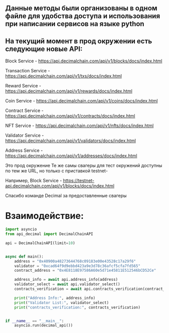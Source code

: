 ## Данные методы были организованы в одном файле для удобства доступа и использования при написании сервисов на языке python


## На текущий момент в прод окружении есть следующие новые API:

Block Service - 
https://api.decimalchain.com/api/v1/blocks/docs/index.html

Transaction Service - 
https://api.decimalchain.com/api/v1/txs/docs/index.html

Reward Service - 
https://api.decimalchain.com/api/v1/rewards/docs/index.html

Coin Service - 
https://api.decimalchain.com/api/v1/coins/docs/index.html

Contract Service - 
https://api.decimalchain.com/api/v1/contracts/docs/index.html

NFT Service - 
https://api.decimalchain.com/api/v1/nfts/docs/index.html

Validator Service - 
https://api.decimalchain.com/api/v1/validators/docs/index.html

Address Service - 
https://api.decimalchain.com/api/v1/addresses/docs/index.html

Это прод окружение
Те же самы свагеры для тест окружений доступны по тем же URL, но только с приставкой testnet-

Например, Block Service - https://testnet-api.decimalchain.com/api/v1/blocks/docs/index.html

Спасибо команде Decimal за предоставленные свагеры

# Взаимодействие:

```python
import asyncio
from api_decimal import DecimalChainAPI

api = DecimalChainAPI(limit=10)


async def main():
    address = "0x40900a48273644768c09183e00e43528c17a29f6"
    validator = "0xcad64f9d9ebbd423a9e3d78c36afcf5cfa7fd565"
    contract_address = "0x4E8118E97586A60e5d71e45811E512546bCD52Ce"

    address_info = await api.address_info(address)
    validator_select = await api.validator_select()
    contracts_verification = await api.contracts_verification(contract_address)

    print("Address Info:", address_info)
    print("Validator List:", validator_select)
    print("contracts_verification:", contracts_verification)


if __name__ == "__main__":
    asyncio.run(decimal_api())
```

